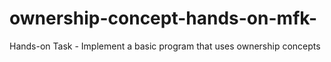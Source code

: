 # ownership-concept-hands-on-mfk-
Hands-on Task - Implement a basic program that uses ownership concepts
